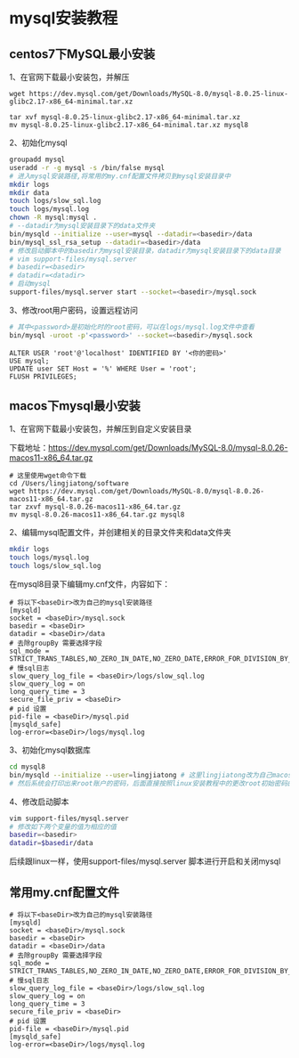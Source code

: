 # mysql安装教程

## centos7下MySQL最小安装

1、在官网下载最小安装包，并解压

```shell
wget https://dev.mysql.com/get/Downloads/MySQL-8.0/mysql-8.0.25-linux-glibc2.17-x86_64-minimal.tar.xz

tar xvf mysql-8.0.25-linux-glibc2.17-x86_64-minimal.tar.xz
mv mysql-8.0.25-linux-glibc2.17-x86_64-minimal.tar.xz mysql8
```

2、初始化mysql

```bash
groupadd mysql
useradd -r -g mysql -s /bin/false mysql
# 进入mysql安装路径,将常用的my.cnf配置文件拷贝到mysql安装目录中
mkdir logs
mkdir data
touch logs/slow_sql.log
touch logs/mysql.log
chown -R mysql:mysql .
# --datadir为mysql安装目录下的data文件夹
bin/mysqld --initialize --user=mysql --datadir=<basedir>/data
bin/mysql_ssl_rsa_setup --datadir=<basedir>/data
# 修改启动脚本中的basedir为mysql安装目录，datadir为mysql安装目录下的data目录
# vim support-files/mysql.server
# basedir=<basedir>
# datadir=<datadir>
# 启动mysql
support-files/mysql.server start --socket=<basedir>/mysql.sock
```

3、修改root用户密码，设置远程访问

```bash
# 其中<password>是初始化时的root密码，可以在logs/mysql.log文件中查看
bin/mysql -uroot -p'<password>' --socket=<basedir>/mysql.sock
```

```mysql
ALTER USER 'root'@'localhost' IDENTIFIED BY '<你的密码>'
USE mysql;
UPDATE user SET Host = '%' WHERE User = 'root';
FLUSH PRIVILEGES;
```

## macos下mysql最小安装

1、在官网下载最小安装包，并解压到自定义安装目录

下载地址：https://dev.mysql.com/get/Downloads/MySQL-8.0/mysql-8.0.26-macos11-x86_64.tar.gz

```shell
# 这里使用wget命令下载
cd /Users/lingjiatong/software
wget https://dev.mysql.com/get/Downloads/MySQL-8.0/mysql-8.0.26-macos11-x86_64.tar.gz
tar zxvf mysql-8.0.26-macos11-x86_64.tar.gz
mv mysql-8.0.26-macos11-x86_64.tar.gz mysql8
```

2、编辑mysql配置文件，并创建相关的目录文件夹和data文件夹

```bash
mkdir logs
touch logs/mysql.log
touch logs/slow_sql.log
```

在mysql8目录下编辑my.cnf文件，内容如下：

```mysql
# 将以下<baseDir>改为自己的mysql安装路径
[mysqld]
socket = <baseDir>/mysql.sock
basedir = <baseDir>
datadir = <baseDir>/data
# 去除groupBy 需要选择字段
sql_mode = STRICT_TRANS_TABLES,NO_ZERO_IN_DATE,NO_ZERO_DATE,ERROR_FOR_DIVISION_BY_ZERO,NO_ENGINE_SUBSTITUTION
# 慢sql日志
slow_query_log_file = <baseDir>/logs/slow_sql.log
slow_query_log = on
long_query_time = 3
secure_file_priv = <baseDir>
# pid 设置
pid-file = <baseDir>/mysql.pid
[mysqld_safe]
log-error=<baseDir>/logs/mysql.log
```

3、初始化mysql数据库

```bash
cd mysql8
bin/mysqld --initialize --user=lingjiatong # 这里lingjiatong改为自己macos用户名
# 然后系统会打印出来root账户的密码，后面直接按照linux安装教程中的更改root初始密码的流程就完成了
```

4、修改启动脚本

```bash
vim support-files/mysql.server
# 修改如下两个变量的值为相应的值
basedir=<basedir>
datadir=$basedir/data
```

后续跟linux一样，使用support-files/mysql.server 脚本进行开启和关闭mysql



## 常用my.cnf配置文件

```mysql
# 将以下<baseDir>改为自己的mysql安装路径
[mysqld]
socket = <baseDir>/mysql.sock
basedir = <baseDir>
datadir = <baseDir>/data
# 去除groupBy 需要选择字段
sql_mode = STRICT_TRANS_TABLES,NO_ZERO_IN_DATE,NO_ZERO_DATE,ERROR_FOR_DIVISION_BY_ZERO,NO_ENGINE_SUBSTITUTION
# 慢sql日志
slow_query_log_file = <baseDir>/logs/slow_sql.log
slow_query_log = on
long_query_time = 3
secure_file_priv = <baseDir>
# pid 设置
pid-file = <baseDir>/mysql.pid
[mysqld_safe]
log-error=<baseDir>/logs/mysql.log
```

